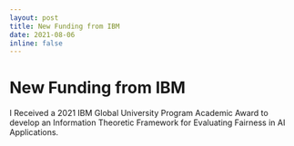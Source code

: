 ```yaml
---
layout: post
title: New Funding from IBM
date: 2021-08-06
inline: false
---
```


# New Funding from IBM

I Received a 2021 IBM Global University Program Academic Award to develop
an Information Theoretic Framework for Evaluating Fairness in AI Applications.
